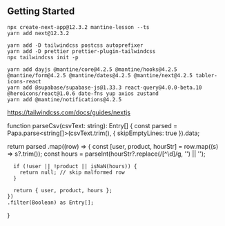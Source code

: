 ## Getting Started
~~~
npx create-next-app@12.3.2 mantine-lesson --ts
yarn add next@12.3.2
~~~
~~~
yarn add -D tailwindcss postcss autoprefixer
yarn add -D prettier prettier-plugin-tailwindcss
npx tailwindcss init -p
~~~
~~~
yarn add dayjs @mantine/core@4.2.5 @mantine/hooks@4.2.5 @mantine/form@4.2.5 @mantine/dates@4.2.5 @mantine/next@4.2.5 tabler-icons-react
yarn add @supabase/supabase-js@1.33.3 react-query@4.0.0-beta.10 @heroicons/react@1.0.6 date-fns yup axios zustand
yarn add @mantine/notifications@4.2.5
~~~
https://tailwindcss.com/docs/guides/nextjs

function parseCsv(csvText: string): Entry[] {
  const parsed = Papa.parse<string[]>(csvText.trim(), { skipEmptyLines: true }).data;

  return parsed
    .map((row) => {
      const [user, product, hourStr] = row.map((s) => s?.trim());
      const hours = parseInt(hourStr?.replace(/[^\d]/g, '') || '');

      if (!user || !product || isNaN(hours)) {
        return null; // skip malformed row
      }

      return { user, product, hours };
    })
    .filter(Boolean) as Entry[];
}
